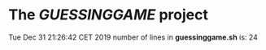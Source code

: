 # The *GUESSINGGAME* project
Tue Dec 31 21:26:42 CET 2019
number of lines in **guessinggame.sh** is:
24
